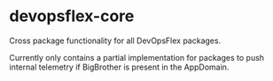 # devopsflex-core

Cross package functionality for all DevOpsFlex packages.

Currently only contains a partial implementation for packages to push internal telemetry if BigBrother is present in the AppDomain.